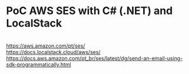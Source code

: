 # PoC AWS SES with C# (.NET) and LocalStack 
<br/> https://aws.amazon.com/pt/ses/
<br/> https://docs.localstack.cloud/aws/ses/
<br/> https://docs.aws.amazon.com/pt_br/ses/latest/dg/send-an-email-using-sdk-programmatically.html
